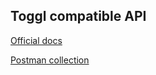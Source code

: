 ## Toggl compatible API

[Official docs](https://github.com/toggl/toggl_api_docs/tree/master/chapters)

[Postman collection](https://www.getpostman.com/collections/1bf65a6f375fa3a502f1)
